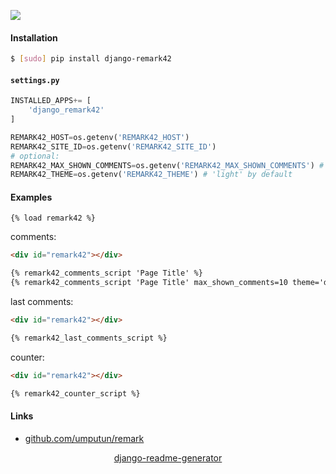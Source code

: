 <!--
https://pypi.org/project/readme-generator/
https://pypi.org/project/python-readme-generator/
https://pypi.org/project/django-readme-generator/
-->

[![](https://img.shields.io/pypi/pyversions/django-remark42.svg?longCache=True)](https://pypi.org/project/django-remark42/)

#### Installation
```bash
$ [sudo] pip install django-remark42
```

#### `settings.py`
```python
INSTALLED_APPS+= [
    'django_remark42'
]

REMARK42_HOST=os.getenv('REMARK42_HOST')
REMARK42_SITE_ID=os.getenv('REMARK42_SITE_ID')
# optional:
REMARK42_MAX_SHOWN_COMMENTS=os.getenv('REMARK42_MAX_SHOWN_COMMENTS') # 15 by default
REMARK42_THEME=os.getenv('REMARK42_THEME') # 'light' by default
```

#### Examples
```
{% load remark42 %}
```

comments:
```html
<div id="remark42"></div>

{% remark42_comments_script 'Page Title' %}
{% remark42_comments_script 'Page Title' max_shown_comments=10 theme='dark' %}
```

last comments:
```html
<div id="remark42"></div>

{% remark42_last_comments_script %}
```

counter:
```html
<div id="remark42"></div>

{% remark42_counter_script %}
```

#### Links
+   [github.com/umputun/remark](https://github.com/umputun/remark)

<p align="center">
    <a href="https://pypi.org/project/django-readme-generator/">django-readme-generator</a>
</p>